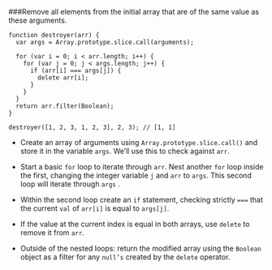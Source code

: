 ###Remove all elements from the initial array that are of the same value as these arguments.

```
function destroyer(arr) {
  var args = Array.prototype.slice.call(arguments);

  for (var i = 0; i < arr.length; i++) {
    for (var j = 0; j < args.length; j++) {
      if (arr[i] === args[j]) {
        delete arr[i];
      }
    }
  }
  return arr.filter(Boolean);
}

destroyer([1, 2, 3, 1, 2, 3], 2, 3); // [1, 1]
```
* Create an array of arguments using `Array.prototype.slice.call()` and store it in the variable `args`. We’ll use this to check against `arr`.

* Start a basic `for` loop to iterate through `arr`. Nest another `for` loop inside the first, changing the integer variable `j` and `arr` to `args`. This second loop will iterate through `args` .

* Within the second loop create an `if` statement, checking strictly `===` that the current `val` of `arr[i]` is equal to `args[j]`.

* If the value at the current index is equal in both arrays, use `delete` to remove it from `arr`.

* Outside of the nested loops: return the modified array using the `Boolean` object as a filter for any `null’s` created by the `delete` operator.